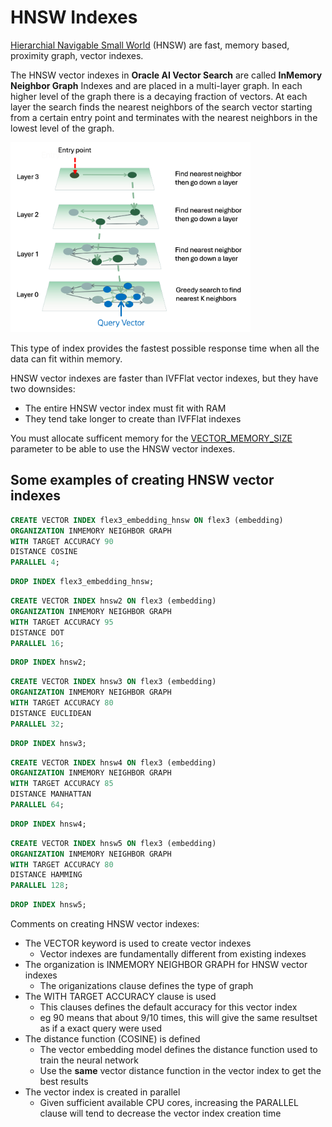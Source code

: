 # HNSW Indexes

[Hierarchial Navigable Small World](https://docs.oracle.com/en/database/oracle/oracle-database/23/sqlrf/create-vector-index.html#GUID-B396C369-54BB-4098-A0DD-7C54B3A0D66F) (HNSW) are fast, memory based, proximity graph, vector indexes.

The HNSW vector indexes in **Oracle AI Vector Search** are called **InMemory Neighbor Graph** Indexes and are placed in a 
 multi-layer graph.   In each higher level of the graph there is a decaying fraction of vectors. At each layer the search finds the nearest neighbors of the search vector starting from a certain entry point and terminates with the nearest neighbors in the lowest level of the graph.

<img src="images/HNSW.png" width="384" alt="HNSW"/>

This type of index provides the fastest possible response time when all the data can fit within memory.  

HNSW vector indexes are faster than IVFFlat vector indexes, but they have two downsides:
- The entire HNSW vector index must fit with RAM
- They tend take longer to create than IVFFlat indexes

You must allocate sufficent memory for the [VECTOR_MEMORY_SIZE](../Installation/README.md#VECTOR_MEMORY_SIZE) parameter to be able to use the HNSW vector indexes.

## Some examples of creating HNSW vector indexes

```SQL
CREATE VECTOR INDEX flex3_embedding_hnsw ON flex3 (embedding)
ORGANIZATION INMEMORY NEIGHBOR GRAPH
WITH TARGET ACCURACY 90
DISTANCE COSINE
PARALLEL 4;
```

```SQL
DROP INDEX flex3_embedding_hnsw;
```

```SQL
CREATE VECTOR INDEX hnsw2 ON flex3 (embedding)
ORGANIZATION INMEMORY NEIGHBOR GRAPH
WITH TARGET ACCURACY 95
DISTANCE DOT
PARALLEL 16;
```

```SQL
DROP INDEX hnsw2;
```

```SQL
CREATE VECTOR INDEX hnsw3 ON flex3 (embedding)
ORGANIZATION INMEMORY NEIGHBOR GRAPH
WITH TARGET ACCURACY 80
DISTANCE EUCLIDEAN
PARALLEL 32;
```

```SQL
DROP INDEX hnsw3;
```

```SQL
CREATE VECTOR INDEX hnsw4 ON flex3 (embedding)
ORGANIZATION INMEMORY NEIGHBOR GRAPH
WITH TARGET ACCURACY 85
DISTANCE MANHATTAN
PARALLEL 64;
```

```SQL
DROP INDEX hnsw4;
```

```SQL
CREATE VECTOR INDEX hnsw5 ON flex3 (embedding)
ORGANIZATION INMEMORY NEIGHBOR GRAPH
WITH TARGET ACCURACY 80
DISTANCE HAMMING
PARALLEL 128;
```

```SQL
DROP INDEX hnsw5;
```

Comments on creating HNSW vector indexes:
- The VECTOR keyword is used to create vector indexes
  - Vector indexes are fundamentally different from existing indexes 
- The organization is INMEMORY NEIGHBOR GRAPH for HNSW vector indexes
  - The origanizations clause defines the type of graph  
- The WITH TARGET ACCURACY clause is used
  - This clauses defines the default accuracy for this vector index
  - eg 90 means that about 9/10 times, this will give the same resultset as if a exact query were used
- The distance function (COSINE) is defined
  - The vector embedding model defines the distance function used to train the neural network
  - Use the **same** vector distance function in the vector index to get the best results
- The vector index is created in parallel
  - Given sufficient available CPU cores, increasing the PARALLEL clause will tend to decrease the vector index creation time
